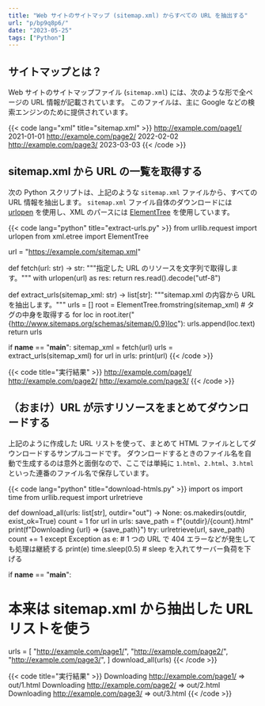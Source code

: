 ```yaml
---
title: "Web サイトのサイトマップ (sitemap.xml) からすべての URL を抽出する"
url: "p/bp9q8p6/"
date: "2023-05-25"
tags: ["Python"]
---
```


サイトマップとは？
----

Web サイトのサイトマップファイル (`sitemap.xml`) には、次のような形で全ページの URL 情報が記載されています。
このファイルは、主に Google などの検索エンジンのために提供されています。

{{< code lang="xml" title="sitemap.xml" >}}
<urlset xmlns="http://www.sitemaps.org/schemas/sitemap/0.9" xmlns:xhtml="http://www.w3.org/1999/xhtml">
  <url>
    <loc>http://example.com/page1/</loc>
    <lastmod>2021-01-01</lastmod>
  </url>
  <url>
    <loc>http://example.com/page2/</loc>
    <lastmod>2022-02-02</lastmod>
  </url>
  <url>
    <loc>http://example.com/page3/</loc>
    <lastmod>2023-03-03</lastmod>
  </url>
</urlset>
{{< /code >}}


sitemap.xml から URL の一覧を取得する
----

次の Python スクリプトは、上記のような `sitemap.xml` ファイルから、すべての URL 情報を抽出します。
`sitemap.xml` ファイル自体のダウンロードには [urlopen](/p/o2e43ct/) を使用し、XML のパースには [ElementTree](/p/cp9q7n5/) を使用しています。

{{< code lang="python" title="extract-urls.py" >}}
from urllib.request import urlopen
from xml.etree import ElementTree

url = "https://example.com/sitemap.xml"


def fetch(url: str) -> str:
    """指定した URL のリソースを文字列で取得します。"""
    with urlopen(url) as res:
        return res.read().decode("utf-8")


def extract_urls(sitemap_xml: str) -> list[str]:
    """sitemap.xml の内容から URL を抽出します。"""
    urls = []
    root = ElementTree.fromstring(sitemap_xml)
    # <loc> タグの中身を取得する
    for loc in root.iter("{http://www.sitemaps.org/schemas/sitemap/0.9}loc"):
        urls.append(loc.text)
    return urls


if __name__ == "__main__":
    sitemap_xml = fetch(url)
    urls = extract_urls(sitemap_xml)
    for url in urls:
        print(url)
{{< /code >}}

{{< code title="実行結果" >}}
http://example.com/page1/
http://example.com/page2/
http://example.com/page3/
{{< /code >}}


（おまけ）URL が示すリソースをまとめてダウンロードする
----

上記のように作成した URL リストを使って、まとめて HTML ファイルとしてダウンロードするサンプルコードです。
ダウンロードするときのファイル名を自動で生成するのは意外と面倒なので、ここでは単純に `1.html`、`2.html`、`3.html` といった連番のファイル名で保存しています。

{{< code lang="python" title="download-htmls.py" >}}
import os
import time
from urllib.request import urlretrieve


def download_all(urls: list[str], outdir="out") -> None:
    os.makedirs(outdir, exist_ok=True)
    count = 1
    for url in urls:
        save_path = f"{outdir}/{count}.html"
        print(f"Downloading {url} => {save_path}")
        try:
            urlretrieve(url, save_path)
            count += 1
        except Exception as e:
            # 1 つの URL で 404 エラーなどが発生しても処理は継続する
            print(e)
        time.sleep(0.5)  # sleep を入れてサーバー負荷を下げる


if __name__ == "__main__":
  # 本来は sitemap.xml から抽出した URL リストを使う
  urls = [
      "http://example.com/page1/",
      "http://example.com/page2/",
      "http://example.com/page3/",
  ]
  download_all(urls)
{{< /code >}}

{{< code title="実行結果" >}}
Downloading http://example.com/page1/ => out/1.html
Downloading http://example.com/page2/ => out/2.html
Downloading http://example.com/page3/ => out/3.html
{{< /code >}}

